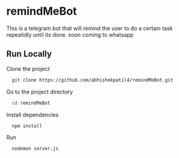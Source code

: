 # remindMeBot
This is a telegram bot that will remind the user to do a certain task 
repeatidly until its done. soon coming to whatsapp


## Run Locally

Clone the project

```bash
  git clone https://github.com/abhishekpatil4/remindMeBot.git
```

Go to the project directory

```bash
  cd remindMeBot
```
Install dependencies

```bash
  npm install 
```
Run 

```bash
  nodemon server.js
```
